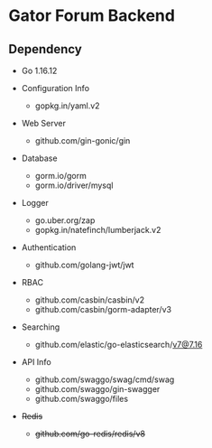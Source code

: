 # Gator Forum Backend

## Dependency

- Go 1.16.12
- Configuration Info
  - gopkg.in/yaml.v2
- Web Server

  - github.com/gin-gonic/gin
- Database

  - gorm.io/gorm
  - gorm.io/driver/mysql
- Logger

  - go.uber.org/zap
  - gopkg.in/natefinch/lumberjack.v2
- Authentication

  - github.com/golang-jwt/jwt
- RBAC

  - github.com/casbin/casbin/v2
  - github.com/casbin/gorm-adapter/v3
- Searching

  - github.com/elastic/go-elasticsearch/v7@7.16
- API Info

  - github.com/swaggo/swag/cmd/swag
  - github.com/swaggo/gin-swagger
  - github.com/swaggo/files
- ~~Redis~~
  - ~~github.com/go-redis/redis/v8~~
